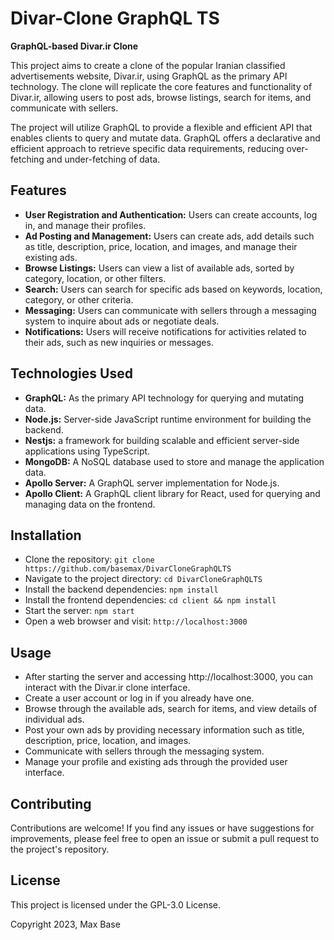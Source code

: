 # Divar-Clone GraphQL TS

**GraphQL-based Divar.ir Clone**

This project aims to create a clone of the popular Iranian classified advertisements website, Divar.ir, using GraphQL as the primary API technology. The clone will replicate the core features and functionality of Divar.ir, allowing users to post ads, browse listings, search for items, and communicate with sellers.

The project will utilize GraphQL to provide a flexible and efficient API that enables clients to query and mutate data. GraphQL offers a declarative and efficient approach to retrieve specific data requirements, reducing over-fetching and under-fetching of data.

## Features

- **User Registration and Authentication:** Users can create accounts, log in, and manage their profiles.
- **Ad Posting and Management:** Users can create ads, add details such as title, description, price, location, and images, and manage their existing ads.
- **Browse Listings:** Users can view a list of available ads, sorted by category, location, or other filters.
- **Search:** Users can search for specific ads based on keywords, location, category, or other criteria.
- **Messaging:** Users can communicate with sellers through a messaging system to inquire about ads or negotiate deals.
- **Notifications:** Users will receive notifications for activities related to their ads, such as new inquiries or messages.

## Technologies Used

- **GraphQL:** As the primary API technology for querying and mutating data.
- **Node.js:** Server-side JavaScript runtime environment for building the backend.
- **Nestjs:** a framework for building scalable and efficient server-side applications using TypeScript.
- **MongoDB:** A NoSQL database used to store and manage the application data.
- **Apollo Server:** A GraphQL server implementation for Node.js.
- **Apollo Client:** A GraphQL client library for React, used for querying and managing data on the frontend.

## Installation

- Clone the repository: `git clone https://github.com/basemax/DivarCloneGraphQLTS`
- Navigate to the project directory: `cd DivarCloneGraphQLTS`
- Install the backend dependencies: `npm install`
- Install the frontend dependencies: `cd client && npm install`
- Start the server: `npm start`
- Open a web browser and visit: `http://localhost:3000`

## Usage

- After starting the server and accessing http://localhost:3000, you can interact with the Divar.ir clone interface.
- Create a user account or log in if you already have one.
- Browse through the available ads, search for items, and view details of individual ads.
- Post your own ads by providing necessary information such as title, description, price, location, and images.
- Communicate with sellers through the messaging system.
- Manage your profile and existing ads through the provided user interface.

## Contributing

Contributions are welcome! If you find any issues or have suggestions for improvements, please feel free to open an issue or submit a pull request to the project's repository.

## License
This project is licensed under the GPL-3.0 License.

Copyright 2023, Max Base
